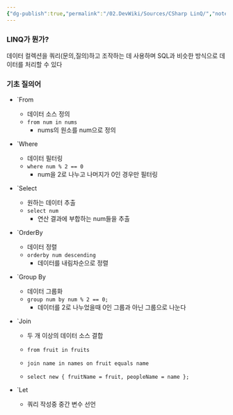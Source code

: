 ```yaml
---
{"dg-publish":true,"permalink":"/02.DevWiki/Sources/CSharp LinQ/","noteIcon":"","created":"2024-10-01T11:39:19.000+09:00","updated":"2025-07-19T22:58:36.950+09:00"}
---
```


### LINQ가 뭔가?

데이터 컬렉션을 쿼리(문의,질의)하고 조작하는 데 사용하며 SQL과 비슷한 방식으로 데이터를 처리할 수 있다

### 기초 질의어
- `From
    
    - 데이터 소스 정의
    - `from num in nums`
        - nums의 원소를 num으로 정의
- `Where
    
    - 데이터 필터링
    - `where num % 2 == 0`
        - num을 2로 나누고 나머지가 0인 경우만 필터링
- `Select

    - 원하는 데이터 추출
    - `select num`
        - 연산 결과에 부합하는 num들을 추출
- `OrderBy
    
    - 데이터 정렬
    - `orderby num descending`
        - 데이터를 내림차순으로 정렬
- `Group By
    
    - 데이터 그룹화
    - `group num by num % 2 == 0;`
        - 데이터를 2로 나누었을때 0인 그룹과 아닌 그룹으로 나눈다
- `Join
    
    - 두 개 이상의 데이터 소스 결합
        
    - `from fruit in fruits`
    - `join name in names on fruit equals name`
    - `select new { fruitName = fruit, peopleName = name };`
        
- `Let
    
    - 쿼리 작성중 중간 변수 선언
